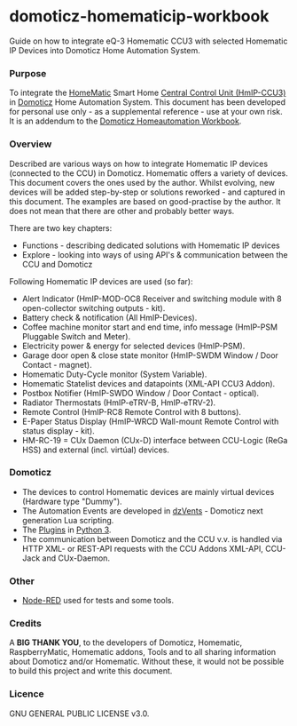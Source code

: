 # domoticz-homematicip-workbook
Guide on how to integrate eQ-3 Homematic CCU3 with selected Homematic IP Devices into Domoticz Home Automation System.

### Purpose
To integrate the [HomeMatic](https://www.homematic.com) Smart Home [Central Control Unit (HmIP-CCU3)](https://www.eq-3.com/products/homematic/detail/smart-home-central-control-unit-ccu3.html) in [Domoticz](https://www.domoticz.com/) Home Automation System.
This document has been developed for personal use only - as a supplemental reference - use at your own risk.
It is an addendum to the [Domoticz Homeautomation Workbook](https://github.com/rwbl/domoticz-homeautomation-workbook).

### Overview
Described are various ways on how to integrate Homematic IP devices (connected to the CCU) in Domoticz.
Homematic offers a variety of devices. This document covers the ones used by the author.
Whilst evolving, new devices will be added step-by-step or solutions reworked - and captured in this document.
The examples are based on good-practise by the author. It does not mean that there are other and probably better ways.

There are two key chapters:
* Functions - describing dedicated solutions with Homematic IP devices
* Explore - looking into ways of using API's & communication between the CCU and Domoticz

Following Homematic IP devices are used (so far):

* Alert Indicator (HmIP-MOD-OC8 Receiver and switching module with 8 open-collector switching outputs - kit).
* Battery check & notification (All HmIP-Devices).
* Coffee machine monitor start and end time, info message (HmIP-PSM Pluggable Switch and Meter).
* Electricity power & energy for selected devices (HmIP-PSM).
* Garage door open & close state monitor (HmIP-SWDM Window / Door Contact - magnet).
* Homematic Duty-Cycle monitor (System Variable).
* Homematic Statelist devices and datapoints (XML-API CCU3 Addon).
* Postbox Notifier (HmIP-SWDO Window / Door Contact - optical).
* Radiator Thermostats (HmIP-eTRV-B, HmIP-eTRV-2).
* Remote Control (HmIP-RC8 Remote Control with 8 buttons).
* E-Paper Status Display (HmIP-WRCD Wall-mount Remote Control with status display - kit).
* HM-RC-19 = CUx Daemon (CUx-D) interface between CCU-Logic (ReGa HSS) and external (incl. virtúal) devices.

### Domoticz
* The devices to control Homematic devices are mainly virtual devices (Hardware type "Dummy").
* The Automation Events are developed in [dzVents](https://www.domoticz.com/wiki/DzVents:_next_generation_Lua_scripting) - Domoticz next generation Lua scripting.
* The [Plugins](https://www.domoticz.com/wiki/Developing_a_Python_plugin) in [Python 3](https://www.python.org/).
* The communication between Domoticz and the CCU v.v. is handled via HTTP XML- or REST-API requests with the CCU Addons XML-API, CCU-Jack and CUx-Daemon.

### Other
* [Node-RED](https://nodered.org/) used for tests and some tools.

### Credits
A **BIG THANK YOU**, to the developers of Domoticz, Homematic, RaspberryMatic, Homematic addons, Tools and to all sharing information about Domoticz and/or Homematic.
Without these, it would not be possible to build this project and write this document.

### Licence
GNU GENERAL PUBLIC LICENSE v3.0.
